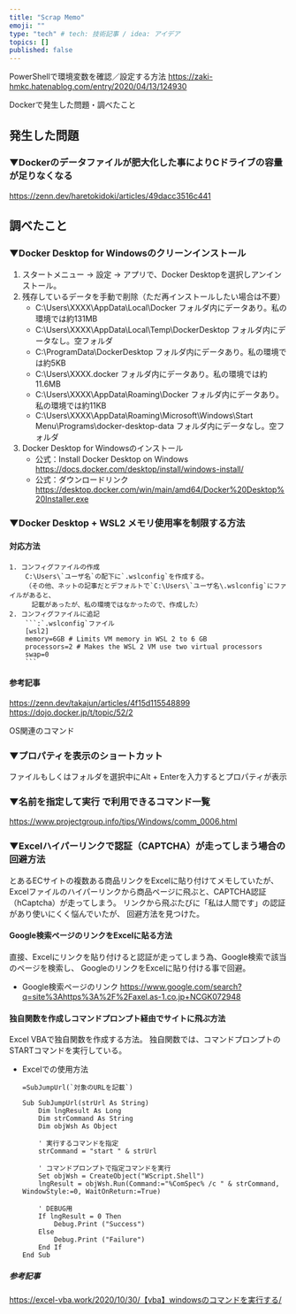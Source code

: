 ```yaml
---
title: "Scrap Memo"
emoji: ""
type: "tech" # tech: 技術記事 / idea: アイデア
topics: []
published: false
---
```

PowerShellで環境変数を確認／設定する方法
	https://zaki-hmkc.hatenablog.com/entry/2020/04/13/124930

Dockerで発生した問題・調べたこと
## 発生した問題
### ▼Dockerのデータファイルが肥大化した事によりCドライブの容量が足りなくなる
https://zenn.dev/haretokidoki/articles/49dacc3516c441
## 調べたこと
### ▼Docker Desktop for Windowsのクリーンインストール
1. スタートメニュー -> 設定 -> アプリで、Docker Desktopを選択しアンインストール。
2. 残存しているデータを手動で削除（ただ再インストールしたい場合は不要）
    - C:\Users\XXXX\AppData\Local\Docker
        フォルダ内にデータあり。私の環境では約131MB
	- C:\Users\XXXX\AppData\Local\Temp\DockerDesktop
        フォルダ内にデータなし。空フォルダ
	- C:\ProgramData\DockerDesktop
        フォルダ内にデータあり。私の環境では約5KB
	- C:\Users\XXXX\.docker
        フォルダ内にデータあり。私の環境では約11.6MB
	- C:\Users\XXXX\AppData\Roaming\Docker
        フォルダ内にデータあり。私の環境では約11KB
	- C:\Users\XXXX\AppData\Roaming\Microsoft\Windows\Start Menu\Programs\docker-desktop-data
        フォルダ内にデータなし。空フォルダ
3. Docker Desktop for Windowsのインストール
    - 公式：Install Docker Desktop on Windows
        https://docs.docker.com/desktop/install/windows-install/
    - 公式：ダウンロードリンク
	    https://desktop.docker.com/win/main/amd64/Docker%20Desktop%20Installer.exe
	
### ▼Docker Desktop + WSL2 メモリ使用率を制限する方法
#### 対応方法
    1. コンフィグファイルの作成
        C:\Users\`ユーザ名`の配下に`.wslconfig`を作成する。
        （その他、ネットの記事だとデフォルトで`C:\Users\`ユーザ名\.wslconfig`にファイルがあると、
        　記載があったが、私の環境ではなかったので、作成した）
    2. コンフィグファイルに追記
        ```:`.wslconfig`ファイル
        [wsl2]
        memory=6GB # Limits VM memory in WSL 2 to 6 GB
        processors=2 # Makes the WSL 2 VM use two virtual processors
        swap=0
        ```
#### 参考記事
https://zenn.dev/takajun/articles/4f15d115548899
https://dojo.docker.jp/t/topic/52/2

OS関連のコマンド
### ▼プロパティを表示のショートカット
ファイルもしくはフォルダを選択中にAlt + Enterを入力するとプロパティが表示

### ▼名前を指定して実行 で利用できるコマンド一覧
https://www.projectgroup.info/tips/Windows/comm_0006.html

### ▼Excelハイパーリンクで認証（CAPTCHA）が走ってしまう場合の回避方法
とあるECサイトの複数ある商品リンクをExcelに貼り付けてメモしていたが、
Excelファイルのハイパーリンクから商品ページに飛ぶと、CAPTCHA認証（hCaptcha）が走ってしまう。
リンクから飛ぶたびに「私は人間です」の認証があり使いにくく悩んでいたが、
回避方法を見つけた。
#### Google検索ページのリンクをExcelに貼る方法
直接、Excelにリンクを貼り付けると認証が走ってしまう為、Google検索で該当のページを検索し、
GoogleのリンクをExcelに貼り付ける事で回避。
- Google検索ページのリンク
    https://www.google.com/search?q=site%3Ahttps%3A%2F%2Faxel.as-1.co.jp+NCGK072948
#### 独自関数を作成しコマンドプロンプト経由でサイトに飛ぶ方法
Excel VBAで独自関数を作成する方法。
独自関数では、コマンドプロンプトのSTARTコマンドを実行している。
- Excelでの使用方法
    ```vbnet:独自関数の使用方法
    =SubJumpUrl(`対象のURLを記載`)
    ```
	```vbnet:独自関数の中身
	Sub SubJumpUrl(strUrl As String)
	    Dim lngResult As Long
	    Dim strCommand As String
	    Dim objWsh As Object
	    
	    ' 実行するコマンドを指定
	    strCommand = "start " & strUrl
	    
	    ' コマンドプロンプトで指定コマンドを実行
	    Set objWsh = CreateObject("WScript.Shell")
	    lngResult = objWsh.Run(Command:="%ComSpec% /c " & strCommand, WindowStyle:=0, WaitOnReturn:=True)
	    
	    ' DEBUG用
	    If lngResult = 0 Then
	        Debug.Print ("Success")
	    Else
	        Debug.Print ("Failure")
	    End If
	End Sub
	```
##### 参考記事
https://excel-vba.work/2020/10/30/【vba】windowsのコマンドを実行する/